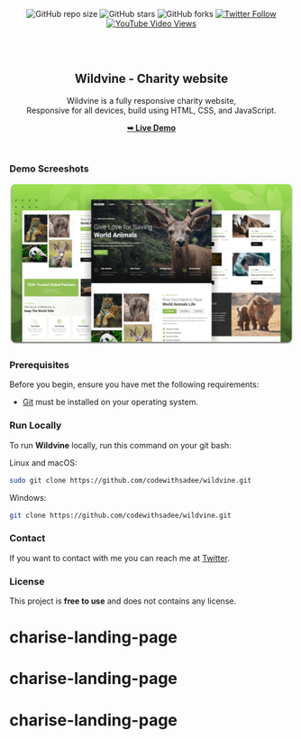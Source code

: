 <div align="center">
  
  ![GitHub repo size](https://img.shields.io/github/repo-size/codewithsadee/wildvine)
  ![GitHub stars](https://img.shields.io/github/stars/codewithsadee/wildvine?style=social)
  ![GitHub forks](https://img.shields.io/github/forks/codewithsadee/wildvine?style=social)
[![Twitter Follow](https://img.shields.io/twitter/follow/codewithsadee_?style=social)](https://twitter.com/intent/follow?screen_name=codewithsadee_)
  [![YouTube Video Views](https://img.shields.io/youtube/views/6Dj881BJ5kw?style=social)](https://youtu.be/6Dj881BJ5kw)

  <br />
  <br />

  <h2 align="center">Wildvine - Charity website</h2>

  Wildvine is a fully responsive charity website, <br />Responsive for all devices, build using HTML, CSS, and JavaScript.

  <a href="https://codewithsadee.github.io/wildvine/"><strong>➥ Live Demo</strong></a>

</div>

<br />

### Demo Screeshots

![Wildvine Desktop Demo](./readme-images/desktop.png "Desktop Demo")

### Prerequisites

Before you begin, ensure you have met the following requirements:

* [Git](https://git-scm.com/downloads "Download Git") must be installed on your operating system.

### Run Locally

To run **Wildvine** locally, run this command on your git bash:

Linux and macOS:

```bash
sudo git clone https://github.com/codewithsadee/wildvine.git
```

Windows:

```bash
git clone https://github.com/codewithsadee/wildvine.git
```

### Contact

If you want to contact with me you can reach me at [Twitter](https://www.twitter.com/codewithsadee).

### License

This project is **free to use** and does not contains any license.
# charise-landing-page
# charise-landing-page
# charise-landing-page
